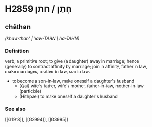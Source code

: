# H2859 חָתַן / חתן

## châthan

_(khaw-than' | haw-TAHN | ha-TAHN)_

### Definition

verb; a primitive root; to give (a daughter) away in marriage; hence (generally) to contract affinity by marriage; join in affinity, father in law, make marriages, mother in law, son in law.

- to become a son-in-law, make oneself a daughter's husband
    - (Qal) wife's father, wife's mother, father-in-law, mother-in-law (participle)
    - (Hithpael) to make oneself a daughter's husband
### See also

[[G1918]], [[G3994]], [[G3995]]

